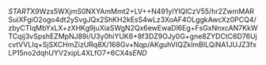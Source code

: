 $START$X9Wzs5WXjmS0NXYAmMmt2+LV++N491ylYlQlCzV55/hr2ZwmMARSuiXFgiO2ogo4dt2ySvgJQx2ShKH2kEsS4wLz3XoAF4OLggkAwcXz0PCQ4/zbyCTIqMbYxLX+zXHKg9juXiaSWgN2Qx6ewEwaDl6Eg+FsGxNnxcAN7KkWTCqij3vSpshEZMpNJ89i/U3y0hiYUK6+8f3DZ9OJy0G+gne8ZYDCtC6D76UjcvtVVLIq+SjSXCHmZizURq8X/168Gv+Nqp/AKguhVIQZklmBILQiNA1JUJZ3fxLP15no2dqhUYV2xipL4XLfO7+6CX4s$END$